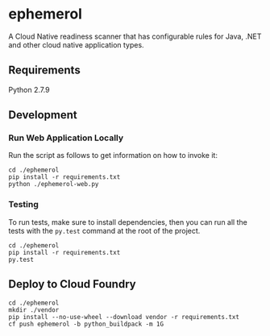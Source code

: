 # ephemerol
A Cloud Native readiness scanner that has configurable rules for Java, .NET and other cloud native application types.

## Requirements
Python 2.7.9

## Development
### Run Web Application Locally
Run the script as follows to get information on how to invoke it:
```
cd ./ephemerol
pip install -r requirements.txt
python ./ephemerol-web.py

```

### Testing
To run tests, make sure to install dependencies, then you can run all the tests with the `py.test` command at the root of the project.
```
cd ./ephemerol
pip install -r requirements.txt
py.test
```

## Deploy to Cloud Foundry
```
cd ./ephemerol
mkdir ./vendor
pip install --no-use-wheel --download vendor -r requirements.txt
cf push ephemerol -b python_buildpack -m 1G
```
